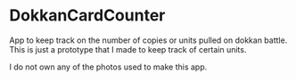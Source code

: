 # DokkanCardCounter
App to keep track on the number of copies or units pulled on dokkan battle. This is just a prototype that I made to keep track of certain units.

I do not own any of the photos used to make this app.
